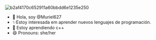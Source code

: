 ![b2af4170c652911a60bbdd6e1235e250](https://github.com/user-attachments/assets/8238227b-befd-46e5-9d81-280e5b41b917)

- 👋 Hola, soy @Muriel627
- ✨️Estoy interesada em aprender       nuevos lenguajes de programación.
- 🌱 Estoy aprendiendo c++
- 😄 Pronouns: she/her


<!---
Muriel627/Muriel627 is a ✨ special ✨ repository because its `README.md` (this file) appears on your GitHub profile.
You can click the Preview link to take a look at your changes.
--->
